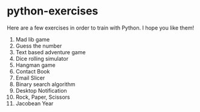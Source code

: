 # python-exercises

Here are a few exercises in order to train with Python. I hope you like them!

1. Mad lib game
2. Guess the number
3. Text based adventure game
4. Dice rolling simulator
5. Hangman game
6. Contact Book
7. Email Slicer
8. Binary search algorithm
9. Desktop Notification
10. Rock, Paper, Scissors
11. Jacobean Year

